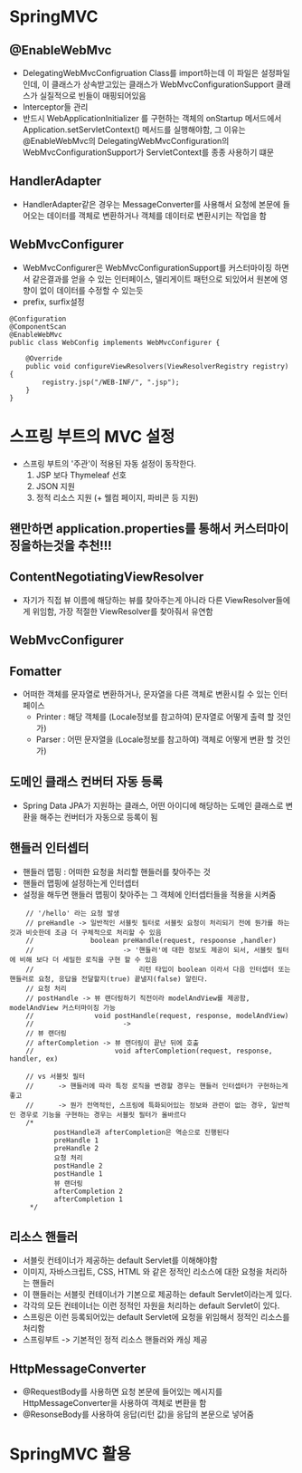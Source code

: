 # SpringMVC

## @EnableWebMvc
- DelegatingWebMvcConfigruation Class를 import하는데 이 파일은 설정파일인데, 이 클래스가 상속받고있는 클래스가 WebMvcConfigurationSupport 클래스가 실질적으로 빈들이 매핑되어있음
- Interceptor들 관리
- 반드시 WebApplicationInitializer 를 구현하는 객체의 onStartup 메서드에서 Application.setServletContext() 메서드를 실행해야함, 그 이유는 @EnableWebMvc의 DelegatingWebMvcConfiguration의  WebMvcConfigurationSupport가 ServletContext를 종종 사용하기 떄문

## HandlerAdapter
- HandlerAdapter같은 경우는 MessageConverter를 사용해서 요청에 본문에 들어오는 데이터를 객체로 변환하거나 객체를 데이터로 변환시키는 작업을 함

## WebMvcConfigurer
- WebMvcConfigurer은 WebMvcConfigurationSupport를 커스터마이징 하면서 같은결과를 얻을 수 있는 인터페이스, 델리게이트 패턴으로 되있어서 원본에 영향이 없이 데이터를 수정할 수 있는듯
- prefix, surfix설정
```
@Configuration
@ComponentScan
@EnableWebMvc
public class WebConfig implements WebMvcConfigurer {

    @Override
    public void configureViewResolvers(ViewResolverRegistry registry) {
        registry.jsp("/WEB-INF/", ".jsp");
    }
}
```

# 스프링 부트의 MVC 설정
- 스프링 부트의 '주관'이 적용된 자동 설정이 동작한다.
  1. JSP 보다 Thymeleaf 선호
  2. JSON 지원
  3. 정적 리소스 지원 (+ 웰컴 페이지, 파비콘 등 지원)
  
  
## 왠만하면 application.properties를 통해서 커스터마이징을하는것을 추천!!!
## ContentNegotiatingViewResolver
- 자기가 직접 뷰 이름에 해당하는 뷰를 찾아주는게 아니라 다른 ViewResolver들에게 위임함, 가장 적절한 ViewResolver를 찾아줘서 유연함

## WebMvcConfigurer

## Fomatter
- 어떠한 객체를 문자열로 변환하거나, 문자열을 다른 객체로 변환시킬 수 있는 인터페이스
  - Printer : 해당 객체를 (Locale정보를 참고하여) 문자열로 어떻게 출력 할 것인가)
  - Parser : 어떤 문자열을 (Locale정보를 참고하여) 객체로 어떻게 변환 할 것인가)

## 도메인 클래스 컨버터 자동 등록
- Spring Data JPA가 지원하는 클래스, 어떤 아이디에 해당하는 도메인 클래스로 변환을 해주는 컨버터가 자동으로 등록이 됨

## 핸들러 인터셉터
- 핸들러 맵핑 : 어떠한 요청을 처리할 핸들러를 찾아주는 것
- 핸들러 맵핑에 설정하는게 인터셉터
- 설정을 해두면 핸들러 맵핑이 찾아주는 그 객체에 인터셉터들을 적용을 시켜줌
```
    // '/hello' 라는 요청 발생
    // preHandle -> 일반적인 서블릿 필터로 서블릿 요청이 처리되기 전에 뭔가를 하는 것과 비슷한데 조금 더 구체적으로 처리할 수 있음
    //              boolean preHandle(request, respoonse ,handler)
    //                      -> '핸들러'에 대한 정보도 제공이 되서, 서블릿 필터에 비해 보다 더 세밀한 로직을 구현 할 수 있음
    //                          리턴 타입이 boolean 이라서 다음 인터셉터 또는 핸들러로 요청, 응답을 전달할지(true) 끝낼지(false) 알린다.
    // 요청 처리
    // postHandle -> 뷰 랜더링하기 직전이라 modelAndView를 제공함, modelAndView 커스터마이징 가능
    //               void postHandle(request, response, modelAndView)
    //                      ->
    // 뷰 랜더링
    // afterCompletion -> 뷰 랜더링이 끝난 뒤에 호출
    //                    void afterCompletion(request, response, handler, ex)

    // vs 서블릿 필터
    //      -> 핸들러에 따라 특정 로직을 변경할 경우는 핸들러 인터셉터가 구현하는게 좋고
    //      -> 뭔가 전역적인, 스프링에 특화되어있는 정보와 관련이 없는 경우, 일반적인 경우로 기능을 구현하는 경우는 서블릿 필터가 올바르다
    /*
           postHandle과 afterCompletion은 역순으로 진행된다
           preHandle 1
           preHandle 2
           요청 처리
           postHandle 2
           postHandle 1
           뷰 랜더링
           afterCompletion 2
           afterCompletion 1
     */
```
## 리소스 핸들러
- 서블릿 컨테이너가 제공하는 default Servlet를 이해해야함
- 이미지, 자바스크립트, CSS, HTML 와 같은 정적인 리소스에 대한 요청을 처리하는 핸들러
- 이 핸들러는 서블릿 컨테이너가 기본으로 제공하는 default Servlet이라는게 있다.
- 각각의 모든 컨테이너는 이런 정적인 자원을 처리하는 default Servlet이 있다.
- 스프링은 이런 등록되어있는 default Servlet에 요청을 위임해서 정적인 리소스를 처리함
- 스프링부트 -> 기본적인 정적 리소스 핸들러와 캐싱 제공

## HttpMessageConverter
- @RequestBody를 사용하면 요청 본문에 들어있는 메시지를 HttpMessageConverter을 사용하여 객체로 변환을 함
- @ResonseBody를 사용하여 응답(리턴 값)을 응답의 본문으로 넣어줌

# SpringMVC 활용
